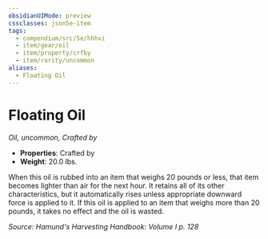 ```yaml
---
obsidianUIMode: preview
cssclasses: json5e-item
tags:
  - compendium/src/5e/hhhvi
  - item/gear/oil
  - item/property/crfby
  - item/rarity/uncommon
aliases:
  - Floating Oil
---
```

# Floating Oil
*Oil, uncommon, Crafted by*  

- **Properties**: Crafted by
- **Weight**: 20.0 lbs.

When this oil is rubbed into an item that weighs 20 pounds or less, that item becomes lighter than air for the next hour. It retains all of its other characteristics, but it automatically rises unless appropriate downward force is applied to it. If this oil is applied to an item that weighs more than 20 pounds, it takes no effect and the oil is wasted.

*Source: Hamund's Harvesting Handbook: Volume I p. 128*
